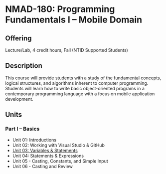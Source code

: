# NMAD-180:  Programming Fundamentals I &ndash; Mobile Domain

## Offering

Lecture/Lab, 4 credit hours, Fall (NTID Supported Students)

## Description

This course will provide students with a study of the fundamental concepts, logical structures, and algorithms inherent to computer programming. Students will learn how to write basic object-oriented programs in a contemporary programming language with a focus on mobile application development.

## Units

### Part I &ndash; Basics

- Unit 01: Introductions
- Unit 02: Working with Visual Studio & GitHub
- [Unit 03: Variables & Statements](NMAD180_03)
- Unit 04: Statements & Expressions
- Unit 05 - Casting, Constants, and Simple Input
- Unit 06 - Casting and Review